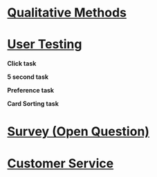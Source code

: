 # [Qualitative Methods](2-qualitative.md)

# [User Testing](3-user-testing.md)

**Click task** 

**5 second task** 

**Preference task** 

**Card Sorting task** 

# [Survey (Open Question)](3-survey.md)

# [Customer Service](3-customer-service.md)
